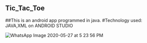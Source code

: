 ## Tic_Tac_Toe
##This is an android app programmed in java.
#Technology used: JAVA,XML on ANDROID STUDIO

![WhatsApp Image 2020-05-27 at 5 23 56 PM](https://user-images.githubusercontent.com/42885822/83017143-c283f380-a040-11ea-90d8-7e56e0fcf52f.jpeg)
